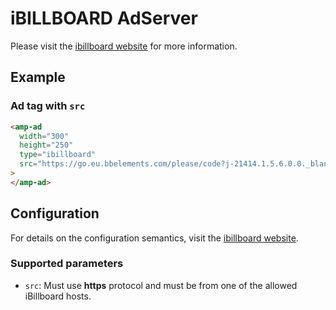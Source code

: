 <!---
Copyright 2016 The AMP HTML Authors. All Rights Reserved.

Licensed under the Apache License, Version 2.0 (the "License");
you may not use this file except in compliance with the License.
You may obtain a copy of the License at

      http://www.apache.org/licenses/LICENSE-2.0

Unless required by applicable law or agreed to in writing, software
distributed under the License is distributed on an "AS-IS" BASIS,
WITHOUT WARRANTIES OR CONDITIONS OF ANY KIND, either express or implied.
See the License for the specific language governing permissions and
limitations under the License.
-->

# iBILLBOARD AdServer

Please visit the [ibillboard website](http://www.ibillboard.com) for more information.

## Example

### Ad tag with `src`

```html
<amp-ad
  width="300"
  height="250"
  type="ibillboard"
  src="https://go.eu.bbelements.com/please/code?j-21414.1.5.6.0.0._blank"
>
</amp-ad>
```

## Configuration

For details on the configuration semantics, visit the [ibillboard website](http://www.ibillboard.com/).

### Supported parameters

- `src`: Must use **https** protocol and must be from one of the allowed iBillboard hosts.
